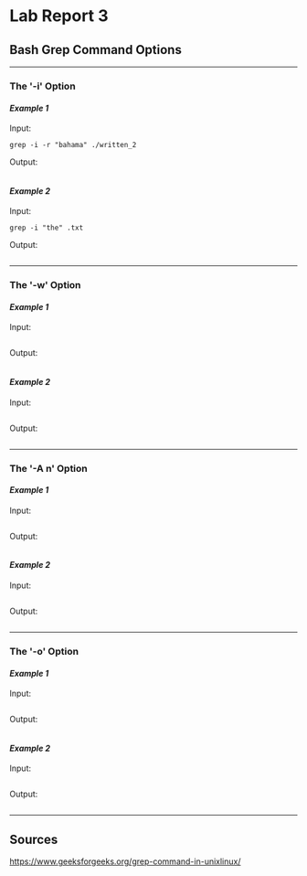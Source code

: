 # Lab Report 3

## Bash Grep Command Options
---
### The '-i' Option
#### *Example 1*
Input:
```
grep -i -r "bahama" ./written_2
```

Output:
```

```

#### *Example 2*
Input:
```
grep -i "the" .txt
```

Output:
```

```

---
### The '-w' Option
#### *Example 1*
Input:
```

```
Output:
```

```

#### *Example 2*
Input:
```

```
Output:
```

```

---
### The '-A n' Option
#### *Example 1*
Input:
```

```
Output:
```

```

#### *Example 2*
Input:
```

```
Output:
```

```

---
### The '-o' Option
#### *Example 1*
Input:
```

```
Output:
```

```

#### *Example 2*
Input:
```

```
Output:
```

```

---
## Sources
https://www.geeksforgeeks.org/grep-command-in-unixlinux/
